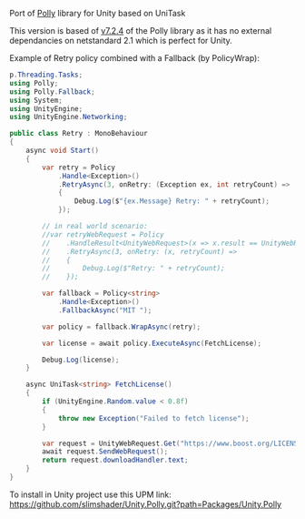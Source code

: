 Port of [Polly](https://github.com/App-vNext/Polly) library for Unity based on UniTask

This version is based of [v7.2.4](https://github.com/App-vNext/Polly/tree/7.2.4) of the Polly library as it has no external dependancies on netstandard 2.1 which is perfect for Unity.

Example of Retry policy combined with a Fallback (by PolicyWrap):

```csharp
p.Threading.Tasks;
using Polly;
using Polly.Fallback;
using System;
using UnityEngine;
using UnityEngine.Networking;

public class Retry : MonoBehaviour
{
    async void Start()
    {
        var retry = Policy
            .Handle<Exception>()
            .RetryAsync(3, onRetry: (Exception ex, int retryCount) =>
            {
                Debug.Log($"{ex.Message} Retry: " + retryCount);
            });

        // in real world scenario:
        //var retryWebRequest = Policy
        //    .HandleResult<UnityWebRequest>(x => x.result == UnityWebRequest.Result.ConnectionError)
        //    .RetryAsync(3, onRetry: (x, retryCount) =>
        //    {
        //        Debug.Log($"Retry: " + retryCount);
        //    });        

        var fallback = Policy<string>
            .Handle<Exception>()
            .FallbackAsync("MIT ");

        var policy = fallback.WrapAsync(retry);

        var license = await policy.ExecuteAsync(FetchLicense);

        Debug.Log(license);
    }

    async UniTask<string> FetchLicense()
    {
        if (UnityEngine.Random.value < 0.8f)
        {
            throw new Exception("Failed to fetch license");
        }

        var request = UnityWebRequest.Get("https://www.boost.org/LICENSE_1_0.txt");
        await request.SendWebRequest();
        return request.downloadHandler.text;
    }
}
```

To install in Unity project use this UPM link: https://github.com/slimshader/Unity.Polly.git?path=Packages/Unity.Polly
